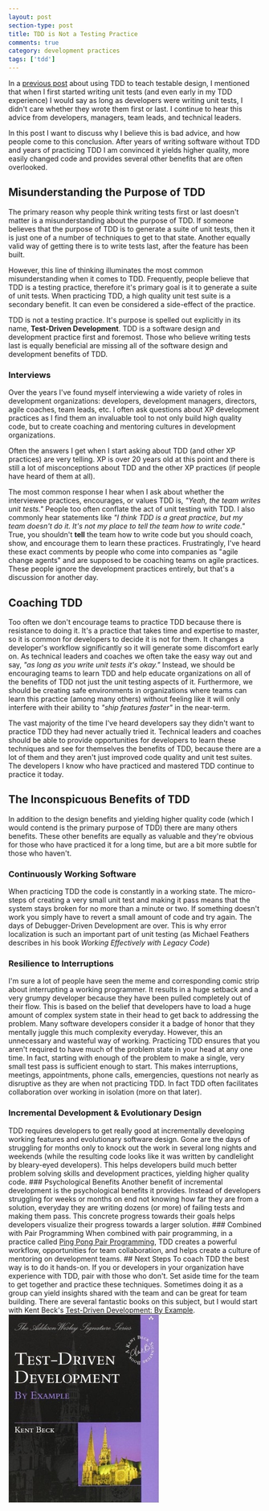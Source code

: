 ```yaml
---
layout: post
section-type: post
title: TDD is Not a Testing Practice 
comments: true
category: development practices
tags: ['tdd']
---
```


In a [previous post](/2015/10/25/use-tdd-to-teach-testable-design.html) about using TDD to teach testable design, I mentioned that when I first started writing unit tests (and even early in my TDD experience) I would say as long as developers were writing unit tests, I didn't care whether they wrote them first or last. I continue to hear this advice from developers, managers, team leads, and technical leaders.

In this post I want to discuss why I believe this is bad advice, and how people come to this conclusion. After years of writing software without TDD and years of practicing TDD I am convinced it yields higher quality, more easily changed code and provides several other benefits that are often overlooked. 

## Misunderstanding the Purpose of TDD 

The primary reason why people think writing tests first or last doesn't matter is a misunderstanding about the purpose of TDD. If someone believes that the purpose of TDD is to generate a suite of unit tests, then it is just one of a number of techniques to get to that state. Another equally valid way of getting there is to write tests last, after the feature has been built. 

However, this line of thinking illuminates the most common misunderstanding when it comes to TDD. Frequently, people believe that TDD is a testing practice, therefore it's primary goal is it to generate a suite of unit tests. When practicing TDD, a high quality unit test suite is a secondary benefit. It can even be considered a side-effect of the practice.  

TDD is not a testing practice. It's purpose is spelled out explicitly in its name, **Test-Driven Development**. TDD is a software design and development practice first and foremost. Those who believe writing tests last is equally beneficial are missing all of the software design and development benefits of TDD. 

### Interviews

Over the years I've found myself interviewing a wide variety of roles in development organizations: developers, development managers, directors, agile coaches, team leads, etc. I often ask questions about XP development practices as I find them an invaluable tool to not only build high quality code, but to create coaching and mentoring cultures in development organizations.


Often the answers I get when I start asking about TDD (and other XP practices) are very telling. XP is over 20 years old at
 this point and there is still a lot of misconceptions about TDD and the other XP practices (if people have heard of them at all). 

The most common response I hear when I ask about whether the interviewee practices, encourages, or values TDD is, _"Yeah, the team writes unit tests."_ People too often conflate the act of unit testing with TDD. I also commonly hear statements like _"I think TDD is a great practice, but my team doesn't do it. It's not my place to tell the team how to write code."_ True, you shouldn't **tell** the team how to write code but you should coach, show, and encourage them to learn these practices. Frustratingly, I've heard these exact comments by people who come into companies as "agile change agents" and are supposed to be coaching teams on agile practices. These people ignore the development practices entirely, but that's a discussion for another day. 

## Coaching TDD

Too often we don't encourage teams to practice TDD because there is resistance to doing it. It's a practice that takes time
 and expertise to master, so it is common for developers to decide it is not for them. It changes a developer's workflow significantly so it will generate some discomfort early on. As technical leaders and coaches we often take the easy way out and say, _"as long as you write unit tests it's okay."_ Instead, we should be encouraging teams to learn TDD and help educate organizations on all of the benefits of TDD not just the unit testing aspects of it. Furthermore, we should be creating safe environments in organizations where teams can learn this practice (among many others) without feeling like it will only interfere with their ability to _"ship features faster"_ in the near-term.  

The vast majority of the time I've heard developers say they didn't want to practice TDD they had never actually tried it. Technical leaders and coaches should be able to provide opportunities for developers to learn these techniques and see for themselves the benefits of TDD, because there are a lot of them and they aren't just improved code quality and unit test suites. The developers I know who have practiced and mastered TDD continue to practice it today.

## The Inconspicuous Benefits of TDD

In addition to the design benefits and yielding higher quality code (which I would contend is the primary purpose of TDD)
 there are many others benefits. These other benefits are equally as valuable and they're obvious for those who have practiced
  it for a long time, but are a bit more subtle for those who haven't.

### Continuously Working Software

When practicing TDD the code is constantly in a working state. The micro-steps of creating a very small unit test and making it pass means that the system stays broken for no more than a minute or two. If something doesn't work you simply have to revert a small amount of code and try again. The days of Debugger-Driven Development are over. This is why error localization is such an important part of unit testing (as Michael Feathers describes in his book _Working Effectively with Legacy Code_)

### Resilience to Interruptions

I'm sure a lot of people have seen the meme and corresponding comic strip about interrupting a working programmer. It results in a huge setback and a very grumpy developer because they have been pulled completely out of their flow. This is based on the belief that developers have to load a huge amount of complex system state in their head to get back to addressing the
 problem. Many software developers consider it a badge of honor that they mentally juggle this much complexity everyday. However, this an unnecessary and wasteful way of working. Practicing TDD ensures that you aren't required to have much of the problem state in your head at any one time. In fact, starting with enough of the problem to make a single, very small test pass is sufficient enough to start. This makes interruptions, meetings, appointments, phone calls, emergencies, questions not nearly as disruptive as they are when not practicing TDD. In fact TDD often facilitates collaboration over working in isolation (more on that later).

### Incremental Development & Evolutionary Design

TDD requires developers to get really good at incrementally developing working features and evolutionary software design. Gone are the days of struggling for months only to knock out the work in several long nights and weekends (while the resulting code looks like it was written by candlelight by bleary-eyed developers). This helps developers build much better problem solving skills and development practices, yielding higher quality code. ### Psychological Benefits Another benefit of incremental development is the psychological benefits it provides. Instead of developers struggling for weeks or months on end not knowing how far they are from a solution, everyday they are writing dozens (or more) of failing tests and making them pass. This concrete progress towards their goals helps developers visualize their progress towards a larger solution. ### Combined with Pair Programming When combined with pair programming, in a practice called [Ping Pong Pair Programming](/2015/04/18/ping-pong-pair-programming.html), TDD creates a powerful workflow, opportunities for team collaboration, and helps create a culture of mentoring on development teams. ## Next Steps To coach TDD the best way is to do it hands-on. If you or developers in your organization have experience with TDD, pair with those who don't. Set aside time for the team to get together and practice these techniques. Sometimes doing it as a group can yield insights shared with the team and can be great for team building. There are several fantastic books on this subject, but I would start with Kent Beck's [Test-Driven Development: By Example](https://www.amazon.com/Test-Driven-Development-Kent-Beck/dp/0321146530/ref=sr_1_1?s=books&ie=UTF8&qid=1495277882&sr=1-1&keywords=tdd+by+example). <img class="img-responsive" src="/img/tdd_by_example.jpg" />